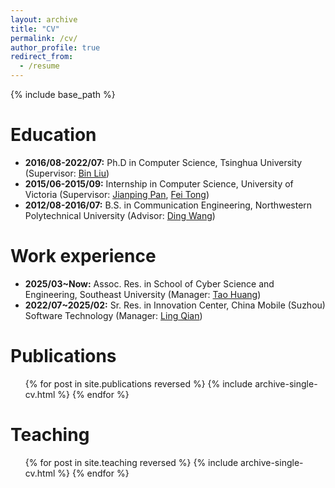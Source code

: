 ```yaml
---
layout: archive
title: "CV"
permalink: /cv/
author_profile: true
redirect_from:
  - /resume
---
```


{% include base_path %}

Education
======
* **2016/08-2022/07:** Ph.D in Computer Science, Tsinghua University (Supervisor: [Bin Liu](https://www.cs.tsinghua.edu.cn/info/1126/3587.htm))
* **2015/06-2015/09:** Internship in Computer Science, University of Victoria (Supervisor: [Jianping Pan](https://www.uvic.ca/ecs/computerscience/people/faculty/profiles/pan-jianping.php), [Fei Tong](https://fei-tong.github.io/))
* **2012/08-2016/07:** B.S. in Communication Engineering, Northwestern Polytechnical University (Advisor: [Ding Wang](https://teacher.nwpu.edu.cn/wangding.html))

Work experience
======
* **2025/03~Now:** Assoc. Res. in School of Cyber Science and Engineering, Southeast University (Manager: [Tao Huang](https://cyber.seu.edu.cn/2020/0817/c21840a342463/page.htm))
* **2022/07~2025/02:** Sr. Res. in Innovation Center, China Mobile (Suzhou) Software Technology (Manager: [Ling Qian](https://www.cnii.com.cn/gxxww/rmydb/202111/t20211110_321826.html))

<!-- Work experience
======
* **2024/03~Now**
  * Position: Associate Researcher
  * Employer: School of Cyber Science and Engineering, Southeast University
  * Responsibilities: Teaching and Researching
  * Supervisor: [Tao Huang](https://cyber.seu.edu.cn/2020/0817/c21840a342463/page.htm)

* **2022/07~2025/02**
  * Position: Senior Researcher
  * Employer: Innovation Center, China Mobile (Suzhou) Software Technology
  * Responsibilities: Researching and Engineering
  * Manager: [Ling Qian](https://www.cnii.com.cn/gxxww/rmydb/202111/t20211110_321826.html), [Yu Jia](https://zhuanlan.zhihu.com/p/406240028) -->
  
Publications
======
  <ol>{% for post in site.publications reversed %}
    {% include archive-single-cv.html %}
  {% endfor %}</ol>
  
<!-- Talks
======
  <ul>{% for post in site.talks reversed %}
    {% include archive-single-talk-cv.html  %}
  {% endfor %}</ul> -->
  
Teaching
======
  <ol>{% for post in site.teaching reversed %}
    {% include archive-single-cv.html %}
  {% endfor %}</ol>
  
<!-- Service and leadership
======
* Currently signed in to 43 different slack teams -->
